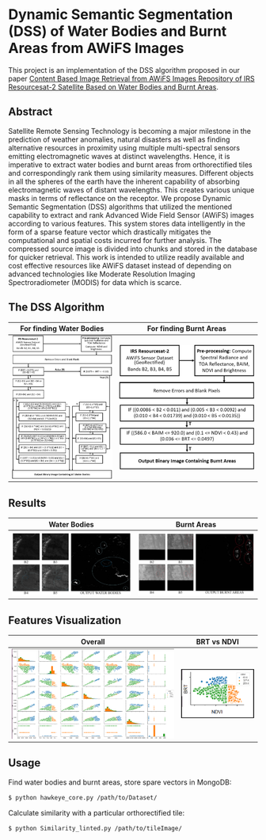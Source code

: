 # Dynamic Semantic Segmentation (DSS) of Water Bodies and Burnt Areas from AWiFS Images

This project is an implementation of the DSS algorithm proposed in our paper [Content Based Image Retrieval from AWiFS Images Repository of IRS Resourcesat-2 Satellite Based on Water Bodies and Burnt Areas](https://arxiv.org/abs/1809.10190).

## Abstract
Satellite Remote Sensing Technology is becoming a major milestone in the prediction of weather anomalies, natural disasters as well as finding alternative resources in proximity using multiple multi-spectral sensors emitting electromagnetic waves at distinct wavelengths. Hence, it is imperative to extract water bodies and burnt areas from orthorectified tiles and correspondingly rank them using similarity measures. Different objects in all the spheres of the earth have the inherent capability of absorbing electromagnetic waves of distant wavelengths. This creates various unique masks in terms of reflectance on the receptor. We propose Dynamic Semantic Segmentation (DSS) algorithms that utilized the mentioned capability to extract and rank Advanced Wide Field Sensor (AWiFS) images according to various features. This system stores data intelligently in the form of a sparse feature vector which drastically mitigates the computational and spatial costs incurred for further analysis. The compressed source image is divided into chunks and stored in the database for quicker retrieval. This work is intended to utilize readily available and cost effective resources like AWiFS dataset instead of depending on advanced technologies like Moderate Resolution Imaging Spectroradiometer (MODIS) for data which is scarce.

## The DSS Algorithm

For finding Water Bodies   |  For finding Burnt Areas
:-------------------------:|:-------------------------:
![](figure/Water_Algo.png)  |  ![](figure/Burnt_Algo.png)

## Results

Water Bodies   |  Burnt Areas
:-------------------------:|:-------------------------:
![](figure/Waterbody.png)  |  ![](figure/BurntArea.png)

## Features Visualization

Overall   |  BRT vs NDVI
:-------------------------:|:-------------------------:
![](figure/visualize.png)  |  ![](figure/BRT_vs_NDVI.png)

## Usage

Find water bodies and burnt areas, store spare vectors in MongoDB:
```bash
$ python hawkeye_core.py /path/to/Dataset/
```
Calculate similarity with a particular orthorectified tile:
```bash
$ python Similarity_linted.py /path/to/tileImage/
```
